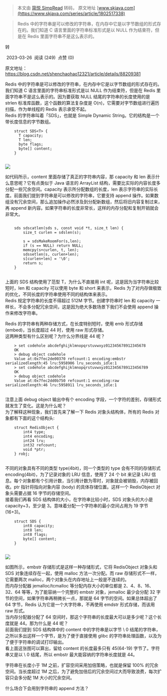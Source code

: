 > 本文由 [简悦 SimpRead](http://ksria.com/simpread/) 转码， 原文地址 [www.skjava.com](https://www.skjava.com/series/article/1802517338)

> Redis 中的字符串是可以修改的字符串，在内存中它是以字节数组的形式存在的。我们知道 C 语言里面的字符串标准形式是以 NULL 作为结束符，但是在 Redis 里面字符串不是这么表示的。

转

 2023-03-26  阅读 (249)  点赞 (0)

原文地址：https://blog.csdn.net/shenchaohao12321/article/details/88209381

Redis 中的字符串是可以修改的字符串，在内存中它是以字节数组的形式存在的。我们知道 C 语言里面的字符串标准形式是以 NULL 作为结束符，但是在 Redis 里面字符串不是这么表示的。因为要获取 NULL 结尾的字符串的长度使用的是 strlen 标准库函数，这个函数的算法复杂度是 O(n)，它需要对字节数组进行遍历扫描，作为单线程的 Redis 表示承受不起。  
Redis 的字符串叫着「SDS」，也就是 Simple Dynamic String。它的结构是一个带长度信息的字节数组。

```
    struct SDS<T> { 
      T capacity; 
      T len; 
      byte flags; 
      byte[] content; 
    }


```

![](http://image.skjava.com/article/series/redis/202303261122501471.png)

如代码所示，content 里面存储了真正的字符串内容，那 capacity 和 len 表示什么意思呢？它有点类似于 Java 语言的 ArrayList 结构，需要比实际的内容长度多分配一些冗余空间。capacity 表示所分配数组的长度，len 表示字符串的实际长度。前面我们提到字符串是可以修改的字符串，它要支持 append 操作。如果数组没有冗余空间，那么追加操作必然涉及到分配新数组，然后将旧内容复制过来，再 append 新内容。如果字符串的长度非常长，这样的内存分配和复制开销就会非常大。

```
     
    sds sdscatlen(sds s, const void *t, size_t len) { 
        size_t curlen = sdslen(s);  
        
        s = sdsMakeRoomFor(s,len); 
        if (s == NULL) return NULL; 
        memcpy(s+curlen, t, len);  
        sdssetlen(s, curlen+len); 
        s[curlen+len] = '\0'; 
        return s; 
    }


```

上面的 SDS 结构使用了范型 T，为什么不直接用 int 呢，这是因为当字符串比较短时，len 和 capacity 可以使用 byte 和 short 来表示，Redis 为了对内存做极致的优化，不同长度的字符串使用不同的结构体来表示。  
Redis 规定字符串的长度不得超过 512M 字节。创建字符串时 len 和 capacity 一样长，不会多分配冗余空间，这是因为绝大多数场景下我们不会使用 append 操作来修改字符串。

Redis 的字符串有两种存储方式，在长度特别短时，使用 emb 形式存储 (embed)，当长度超过 44 时，使用 raw 形式存储。  
这两种类型有什么区别呢？为什么分界线是 44 呢？

```
    > set codehole abcdefghijklmnopqrstuvwxyz012345678912345678 
    OK 
    > debug object codehole 
    Value at:0x7fec2de00370 refcount:1 encoding:embstr serializedlength:45 lru:5958906 lru_seconds_idle:1 
    > set codehole abcdefghijklmnopqrstuvwxyz0123456789123456789 
    OK 
    > debug object codehole 
    Value at:0x7fec2dd0b750 refcount:1 encoding:raw serializedlength:46 lru:5958911 lru_seconds_idle:1 


```

注意上面 debug object 输出中有个 encoding 字段，一个字符的差别，存储形式就发生了变化。这是为什么呢？  
为了解释这种现象，我们首先来了解一下 Redis 对象头结构体，所有的 Redis 对象都有下面的这个结构头:

```
    struct RedisObject { 
        int4 type; 
        int4 encoding; 
        int24 lru; 
        int32 refcount; 
        void *ptr; 
    } robj;


```

不同的对象具有不同的类型 type(4bit)，同一个类型的 type 会有不同的存储形式 encoding(4bit)，为了记录对象的 LRU 信息，使用了 24 个 bit 来记录 LRU 信息。每个对象都有个引用计数，当引用计数为零时，对象就会被销毁，内存被回收。ptr 指针将指向对象内容 (body) 的具体存储位置。这样一个 RedisObject 对象头需要占据 16 字节的存储空间。  
接着我们再看 SDS 结构体的大小，在字符串比较小时，SDS 对象头的大小是 capacity+3，至少是 3。意味着分配一个字符串的最小空间占用为 19 字节 (16+3)。

```
    struct SDS { 
        int8 capacity;  
        int8 len;  
        int8 flags;   
        byte[] content; 
    } 


```

![](http://image.skjava.com/article/series/redis/202303261122508492.png)

如图所示，embstr 存储形式是这样一种存储形式，它将 RedisObject 对象头和 SDS 对象连续存在一起，使用 malloc 方法一次分配。而 raw 存储形式不一样，它需要两次 malloc，两个对象头在内存地址上一般是不连续的。  
而内存分配器 jemalloc/tcmalloc 等分配内存大小的单位都是 2、4、8、16、32、64 等等，为了能容纳一个完整的 embstr 对象，jemalloc 最少会分配 32 字节的空间，如果字符串再稍微长一点，那就是 64 字节的空间。如果总体超出了 64 字节，Redis 认为它是一个大字符串，不再使用 emdstr 形式存储，而该用 raw 形式。  
当内存分配器分配了 64 空间时，那这个字符串的长度最大可以是多少呢？这个长度就是 44。那为什么是 44 呢？  
前面我们提到 SDS 结构体中的 content 中的字符串是以字节 \ 0 结尾的字符串，之所以多出这样一个字节，是为了便于直接使用 glibc 的字符串处理函数，以及为了便于字符串的调试打印输出。  
看上面这张图可以算出，留给 content 的长度最多只有 45(64-19) 字节了。字符串又是以 \ 0 结尾，所以 embstr 最大能容纳的字符串长度就是 44。

字符串在长度小于 1M 之前，扩容空间采用加倍策略，也就是保留 100% 的冗余空间。当长度超过 1M 之后，为了避免加倍后的冗余空间过大而导致浪费，每次扩容只会多分配 1M 大小的冗余空间。

什么场合下会用到字符串的 append 方法？